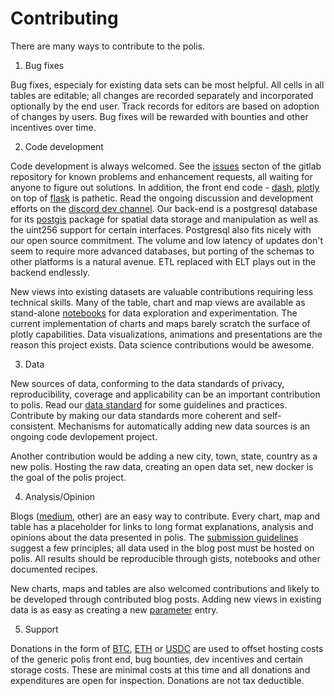 
# Contributing

There are many ways to contribute to the polis.

1. Bug fixes   

Bug fixes, especialy for existing data sets can be most helpful.  All cells in all tables are editable; all changes are recorded separately and incorporated optionally by the end user.  Track records for editors are based on adoption of changes by users. Bug fixes will be rewarded with bounties and other incentives over time.
   
2. Code development
   
Code development is always welcomed.  See the [issues]() secton of the gitlab repository for known problems and enhancement requests, all waiting for anyone to figure out solutions.  In addition, the front end code - [dash](), [plotly]() on top of [flask]() is pathetic.  Read the ongoing discussion and development efforts on the [discord dev channel]().  Our back-end is a postgresql database for its [postgis]() package for spatial data storage and manipulation as well as the uint256 support for certain interfaces.  Postgresql also fits nicely with our open source commitment.  The volume and low latency of updates don't seem to require more advanced databases, but porting of the schemas to other platforms is a natural avenue. ETL replaced with ELT plays out in the backend endlessly.

New views into existing datasets are valuable contributions requiring less technical skills.  Many of the table, chart and map views are available as stand-alone [notebooks]() for data exploration and experimentation.  The current implementation of charts and maps barely scratch the surface of plotly capabilities.  Data visualizations, animations and presentations are the reason this project exists.  Data science contributions would be awesome.

3. Data

New sources of data, conforming to the data standards of privacy, reproducibility, coverage and applicability can be an important contribution to polis.  Read our [data standard]() for some guidelines and practices.  Contribute by making our data standards more coherent and self-consistent.  Mechanisms for automatically adding new data sources is an ongoing code devlopement project.

Another contribution would be adding a new city, town, state, country as a new polis.  Hosting the raw data, creating an open data set, new docker is the goal of the polis project.

4. Analysis/Opinion

Blogs ([medium](), other) are an easy way to contribute.  Every chart, map and table has a placeholder for links to long format explanations, analysis and opinions about the data presented in polis.  The [submission guidelines]() suggest a few principles; all data used in the blog post must be hosted on polis.  All results should be reproducible through gists, notebooks and other documented recipes.  

New charts, maps and tables are also welcomed contributions and likely to be developed through contributed blog posts.  Adding new views in existing data is as easy as creating a new [parameter]() entry.

5. Support 

Donations in the form of [BTC](), [ETH]() or [USDC]() are used to offset hosting costs of the generic polis front end, bug bounties, dev incentives and certain storage costs.  These are minimal costs at this time and all donations and expenditures are open for inspection.  Donations are not tax deductible.
